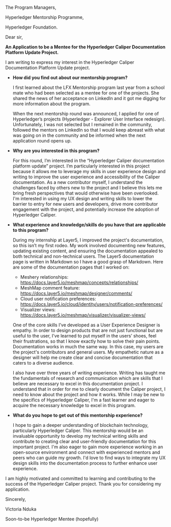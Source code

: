 The Program Managers,

Hyperledger Mentorship Programme,

Hyperledger Foundation.



Dear sir,

**An Application to be a Mentee for the Hyperledger Caliper Documentation Platform Update Project.**

I am writing to express my interest in the Hyperledger Caliper Documentation Platform Update project.

- **How did you find out about our mentorship program?**

    I first learned about the LFX Mentorship program last year from a school mate who had been selected as a mentee for one of the projects. She shared the news of her acceptance on LinkedIn and it got me digging for more information about the program.

    When the next mentorship round was announced, I applied for one of Hyperledger’s projects (Hyperledger - Explorer User Interface redesign). Unfortunately, I was not selected but I remained in the community, followed the mentors on LinkedIn so that I would keep abreast with what was going on in the community and be informed when the next application round opens up.

- **Why are you interested in this program?**
  
    For this round, I’m interested in the “Hyperledger Caliper documentation platform update” project. I’m particularly interested in this project because it allows me to leverage my skills in user experience design and writing to improve the user experience and accessibility of the Caliper documentation. As a new contributor myself, I understand the challenges faced by others new to the project and I believe this lets me bring fresh perspectives that would otherwise have been overlooked. I'm interested in using my UX design and writing skills to lower the barrier to entry for new users and developers, drive more contributor engagement with the project, and potentially increase the adoption of Hyperledger Caliper.
  
- **What experience and knowledge/skills do you have that are applicable to this program?**

    During my internship at Layer5, I improved the project's documentation, so this isn’t my first rodeo. My work involved documenting new features, updating existing content, and ensuring the documentation appealed to both technical and non-technical users. The Layer5 documentation page is written in Markdown so I have a good grasp of Markdown. Here are some of the documentation pages that I worked on:
  
  - Meshery relationships: https://docs.layer5.io/meshmap/concepts/relationships/
  - MeshMap comment feature: https://docs.layer5.io/meshmap/designer/comments/
  - Cloud user notification preferences: https://docs.layer5.io/cloud/identity/users/notification-preferences/
  - Visualizer views: https://docs.layer5.io/meshmap/visualizer/visualizer-views/
    
  One of the core skills I’ve developed as a User Experience Designer is empathy. In order to design products that are not just functional but are useful to the user, I’ve learned to put myself in the users’ shoes, feel their frustrations, so that I know exactly how to solve their pain points. Documentation works in much the same way. In this case, my users are the project's contributors and general users. My empathetic nature as a designer will help me create clear and concise documentation that caters to a diverse audience.

  I also have over three years of writing experience. Writing has taught me the fundamentals of research and communication which are skills that I believe are necessary to excel in this documentation project. I understand that in order for me to clearly document the Caliper project, I need to know about the project and how it works. While I may be new to the specifics of Hyperledger Caliper, I'm a fast learner and eager to acquire the necessary knowledge to excel in this program.
  
- **What do you hope to get out of this mentorship experience?**

    I hope to gain a deeper understanding of blockchain technology, particularly Hyperledger Caliper. This mentorship would be an invaluable opportunity to develop my technical writing skills and contribute to creating clear and user-friendly documentation for this important project. I'm also eager to gain more experience working in an open-source environment and connect with experienced mentors and peers who can guide my growth. I'd love to find ways to integrate my UX design skills into the documentation process to further enhance user experience.


I am highly motivated and committed to learning and contributing to the success of the Hyperledger Caliper project. Thank you for considering my application.


Sincerely,

Victoria Nduka

Soon-to-be Hyperledger Mentee (hopefully)
